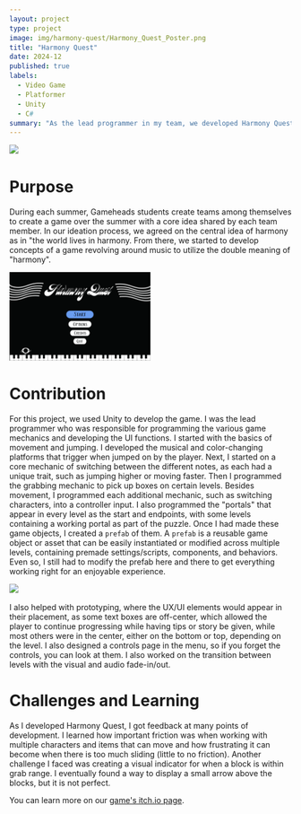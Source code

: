 ```yaml
---
layout: project
type: project
image: img/harmony-quest/Harmony_Quest_Poster.png
title: "Harmony Quest"
date: 2024-12
published: true
labels:
  - Video Game
  - Platformer
  - Unity
  - C#
summary: "As the lead programmer in my team, we developed Harmony Quest, a video game about a whole note that traverses a world of silence, determined to bring music to the world, by finding other musical notes."
---
```


<div>
  <img width="60%" src="../img/harmony-quest/Harmony_Quest_PosterFull.png">
</div>


# Purpose

During each summer, Gameheads students create teams among themselves to create a game over the summer with a core idea shared by each team member. In our ideation process, we agreed on the central idea of harmony as in "the world lives in harmony. From there, we started to develop concepts of a game revolving around music to utilize the double meaning of "harmony".

<img width="50%" class="rounded center pe-4" src="../img/harmony-quest/HQMainMenu.png">

# Contribution
For this project, we used Unity to develop the game. I was the lead programmer who was responsible for programming the various game mechanics and developing the UI functions. I started with the basics of movement and jumping. I developed the musical and color-changing platforms that trigger when jumped on by the player. Next, I started on a core mechanic of switching between the different notes, as each had a unique trait, such as jumping higher or moving faster. Then I programmed the grabbing mechanic to pick up boxes on certain levels. Besides movement, I programmed each additional mechanic, such as switching characters, into a controller input. I also programmed the "portals" that appear in every level as the start and endpoints, with some levels containing a working portal as part of the puzzle. Once I had made these game objects, I created a `prefab` of them. A `prefab` is a reusable game object or asset that can be easily instantiated or modified across multiple levels, containing premade settings/scripts, components, and behaviors. Even so, I still had to modify the prefab here and there to get everything working right for an enjoyable experience. 

<img width="50%" class="rounded center pe-4" src="https://img.itch.zone/aW1hZ2UvMzE3MzgzMi8xODk5NTI5MC5wbmc=/794x1000/RwiJ0s.png">


I also helped with prototyping, where the UX/UI elements would appear in their placement, as some text boxes are off-center, which allowed the player to continue progressing while having tips or story be given, while most others were in the center, either on the bottom or top, depending on the level. I also designed a controls page in the menu, so if you forget the controls, you can look at them. I also worked on the transition between levels with the visual and audio fade-in/out. 

# Challenges and Learning
As I developed Harmony Quest, I got feedback at many points of development. I learned how important friction was when working with multiple characters and items that can move and how frustrating it can become when there is too much sliding (little to no friction). Another challenge I faced was creating a visual indicator for when a block is within grab range. I eventually found a way to display a small arrow above the blocks, but it is not perfect. 

You can learn more on our [game's itch.io page](https://gameheads.itch.io/harmony-quest).
